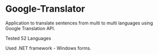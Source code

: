 # Google-Translator
Application to translate sentences from multi to multi languages using Google Translation API.

Tested 52 Languages

Used .NET framework - Windows forms.
